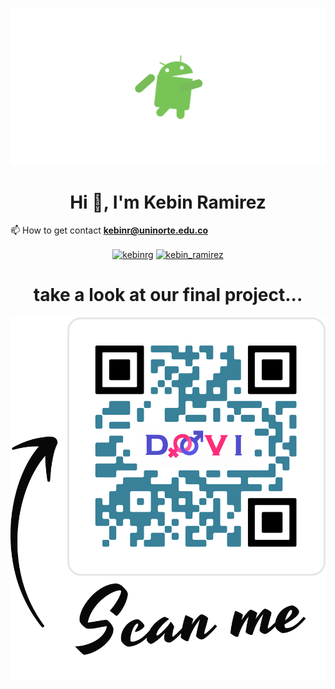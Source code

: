 ![image](https://github.com/kebinRamirez/kebinRamirez/blob/main/android.gif)

<h1 align="center">Hi 👋, I'm Kebin Ramirez </h1>



📫 How to get contact **kebinr@uninorte.edu.co**

<p align="center">
<a href="https://twitter.com/kebinrg" target="blank"><img align="center" src="https://cdn.jsdelivr.net/npm/simple-icons@3.0.1/icons/twitter.svg" alt="kebinrg" height="20" width="20" /></a>
<a href="https://www.instagram.com/kebin_ramirez/?hl=es-la" target="blank"><img align="center" src="https://cdn.jsdelivr.net/npm/simple-icons@3.0.1/icons/instagram.svg" alt="kebin_ramirez" height="20" width="20" /></a>
</p>

<h1 align="center">take a look at our final project... </h1>

![image](https://github.com/kebinRamirez/kebinRamirez/blob/main/DOVISCAN.png)
